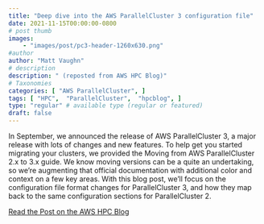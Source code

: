 ```yaml
---
title: "Deep dive into the AWS ParallelCluster 3 configuration file"
date: 2021-11-15T00:00:00-0800
# post thumb
images:
    - "images/post/pc3-header-1260x630.png"
#author
author: "Matt Vaughn"
# description
description: " (reposted from AWS HPC Blog)"
# Taxonomies
categories: [ "AWS ParallelCluster", ]
tags: [ "HPC",  "ParallelCluster",  "hpcblog", ]
type: "regular" # available type (regular or featured)
draft: false
---
```


In September, we announced the release of AWS ParallelCluster 3, a major release with lots of changes and new features. To help get you started migrating your clusters, we provided the Moving from AWS ParallelCluster 2.x to 3.x guide. We know moving versions can be a quite an undertaking, so we’re augmenting that official documentation with additional color and context on a few key areas. With this blog post, we’ll focus on the configuration file format changes for ParallelCluster 3, and how they map back to the same configuration sections for ParallelCluster 2.

<a href="https://aws.amazon.com/blogs/hpc/deep-dive-into-the-aws-parallelcluster-3-configuration-file/" class="btn btn-primary btn-lg active" role="button" aria-pressed="true" style="margin-top: 8px;">Read the Post on the AWS HPC Blog</a>